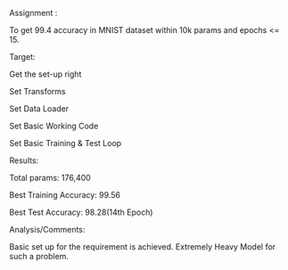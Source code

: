 Assignment : 

To get 99.4 accuracy in MNIST dataset within 10k params and epochs <= 15.

Target:

Get the set-up right

Set Transforms

Set Data Loader

Set Basic Working Code

Set Basic Training & Test Loop

Results:

Total params: 176,400

Best Training Accuracy: 99.56

Best Test Accuracy: 98.28(14th Epoch)

Analysis/Comments:

Basic set up for the requirement is achieved. Extremely Heavy Model for such a problem.
